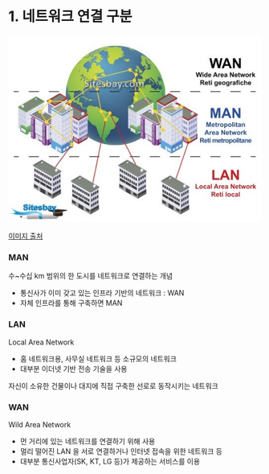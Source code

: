 # 1. 네트워크 연결 구분
![img.png](img.png)

[이미지 출처](https://www.linkedin.com/pulse/network-types-lan-wan-pan-can-man-san-wlan-taiwo-amao-b-tech/)


### MAN
수~수십 km 범위의 한 도시를 네트워크로 연결하는 개념
- 통신사가 이미 갖고 있는 인프라 기반의 네트워크 : WAN
- 자체 인프라를 통해 구축하면 MAN

### LAN
Local Area Network
- 홈 네트워크용, 사무실 네트워크 등 소규모의 네트워크
- 대부분 이더넷 기반 전송 기술을 사용

자신이 소유한 건물이나 대지에 직접 구축한 선로로 동작시키는 네트워크

### WAN
Wild Area Network
- 먼 거리에 있는 네트워크를 연결하기 위해 사용
- 멀리 떨어진 LAN 을 서로 연결하거나 인터넷 접속을 위한 네트워크 등
- 대부분 통신사업자(SK, KT, LG 등)가 제공하는 서비스를 이용

